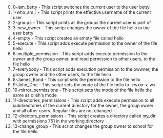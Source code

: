 0. 0-iam_betty - This script switches the current user to the user betty
1. 1-who_am_i - This script prints the effective username of the current user
2. 2-groups - This script prints all the groups the current user is part of
3. 3-new_owner - This script changes the owner of the file hello to the user betty
4. 4-empty - This script creates an empty file called hello
5. 5-execute - This script adds execute permission to the owner of the file hello
6. 6-multiple_permission - This script adds execute permission to the owner and the group owner, and read permission to other users, to the file hello
7. 7-everybody - This script adds execution permission to the owwner, the group owner and the other users, to the file hello
8. 8-James_Bond - This script sets the permission to the file hello
9. 9-John_Doe - This script sets the mode of the file hello to -rwxxr-x-wx
10. 10-mirror_permissions - This script sets the mode of the file hello the same as olleh's mode
11. 11-directories_permissions - This script adds execute permission to all subdirectories of the current directory for the owner, the group owner and all other users. Regular files are not changed
12. 12-directory_permissions - This script creates a directory called my_dir with permissions 751 in the working directory
13. 13-change_group - This script changes the group owner to school for the file hello 
